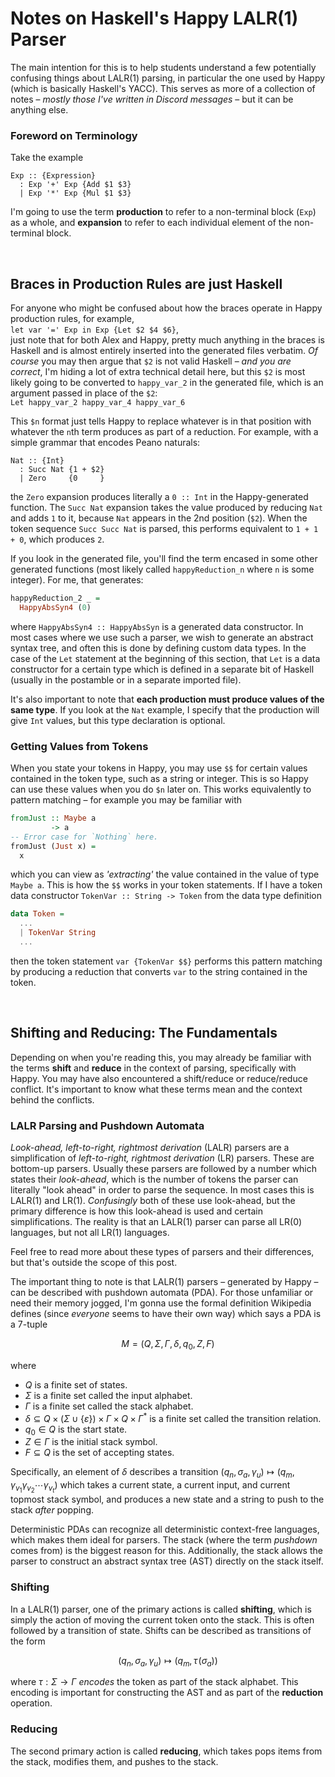 # Notes on Haskell's Happy LALR(1) Parser

The main intention for this is to help students understand a few potentially
confusing things about LALR(1) parsing, in particular the one used by Happy
(which is basically Haskell's YACC). This serves as more of a collection of
notes – *mostly those I've written in Discord messages* – but it can be
anything else.

### Foreword on Terminology

Take the example
```
Exp :: {Expression}
  : Exp '+' Exp {Add $1 $3}
  | Exp '*' Exp {Mul $1 $3}
```
I'm going to use the term **production** to refer to a non-terminal block
(`Exp`) as a whole, and **expansion** to refer to each individual element of
the non-terminal block.

&nbsp;

## Braces in Production Rules are just Haskell

For anyone who might be confused about how the braces operate in Happy
production rules, for example,\
`let var '=' Exp in Exp {Let $2 $4 $6}`,\
just note that for both Alex and Happy, pretty much anything in the braces is
Haskell and is almost entirely inserted into the generated files verbatim. *Of
course* you may then argue that `$2` is not valid Haskell – *and you are
correct*, I'm hiding a lot of extra technical detail here, but this `$2` is
most likely going to be converted to `happy_var_2` in the generated file, which
is an argument passed in place of the `$2`:\
`Let happy_var_2 happy_var_4 happy_var_6`

This `$n` format just tells Happy to replace whatever is in that position with
whatever the `n`th term produces as part of a reduction. For example, with a
simple grammar that encodes Peano naturals:
```
Nat :: {Int}
  : Succ Nat {1 + $2}
  | Zero     {0     }
```
the `Zero` expansion produces literally a `0 :: Int` in the Happy-generated
function. The `Succ Nat` expansion takes the value produced by reducing `Nat`
and adds `1` to it, because `Nat` appears in the 2nd position (`$2`). When the
token sequence `Succ Succ Nat` is parsed, this performs equivalent to
`1 + 1 + 0`, which produces `2`.

If you look in the generated file, you'll find the term encased
in some other generated functions (most likely called `happyReduction_n` where
`n` is some integer). For me, that generates:
```haskell
happyReduction_2 _ =
  HappyAbsSyn4 (0)
```
where `HappyAbsSyn4 :: HappyAbsSyn` is a generated data constructor. In most
cases where we use such a parser, we wish to generate an abstract syntax tree,
and often this is done by defining custom data types. In the case of the `Let`
statement at the beginning of this section, that `Let` is a data constructor
for a certain type which is defined in a separate bit of Haskell (usually in
the postamble or in a separate imported file).

It's also important to note that **each production must produce values of the
same type**. If you look at the `Nat` example, I specify that the production
will give `Int` values, but this type declaration is optional.

### Getting Values from Tokens

When you state your tokens in Happy, you may use `$$` for certain values
contained in the token type, such as a string or integer. This is so Happy can
use these values when you do `$n` later on. This works equivalently to
pattern matching – for example you may be familiar with
```haskell
fromJust :: Maybe a
         -> a
-- Error case for `Nothing` here.
fromJust (Just x) =
  x
```
which you can view as *'extracting'* the value contained in the value of type
`Maybe a`. This is how the `$$` works in your token statements. If I have a
token data constructor `TokenVar :: String -> Token` from the data type
definition
```haskell
data Token =
  ...
  | TokenVar String
  ...
```
then the token statement `var {TokenVar $$}` performs this pattern matching by
producing a reduction that converts `var` to the string contained in the
token.

&nbsp;

## Shifting and Reducing: The Fundamentals

Depending on when you're reading this, you may already be familiar with the
terms **shift** and **reduce** in the context of parsing, specifically with
Happy. You may have also encountered a shift/reduce or reduce/reduce conflict.
It's important to know what these terms mean and the context behind the
conflicts.

### LALR Parsing and Pushdown Automata

*Look-ahead, left-to-right, rightmost derivation* (LALR) parsers are a
simplification of *left-to-right, rightmost derivation* (LR) parsers. These are
bottom-up parsers. Usually these parsers are followed by a number which states
their *look-ahead*, which is the number of tokens the parser can literally
"look ahead" in order to parse the sequence. In most cases this is LALR(1) and
LR(1). *Confusingly* both of these use look-ahead, but the primary difference
is how this look-ahead is used and certain simplifications. The reality is that
an LALR(1) parser can parse all LR(0) languages, but not all LR(1) languages.

Feel free to read more about these types of parsers and their differences, but
that's outside the scope of this post.

The important thing to note is that LALR(1) parsers – generated by Happy –
can be described with pushdown automata (PDA). For those unfamiliar or need
their memory jogged, I'm gonna use the formal definition Wikipedia defines
(since *everyone* seems to have their own way) which says a PDA is a 7-tuple

$$M=\left(Q,\,\Sigma,\,\Gamma,\,\delta,\,q_0,\,Z,\,F\right)$$

where
- $Q$ is a finite set of states.
- $\Sigma$ is a finite set called the input alphabet.
- $\Gamma$ is a finite set called the stack alphabet.
- $\delta\subseteq Q\times\left(\Sigma\cup\left\{\varepsilon\right\}\right)
  \times\Gamma\times Q\times\Gamma^*$ is a finite set called the transition
  relation.
- $q_0\in Q$ is the start state.
- $Z\in\Gamma$ is the initial stack symbol.
- $F\subseteq Q$ is the set of accepting states.

Specifically, an element of $\delta$ describes a transition
$\left(q_n,\,\sigma_a,\,\gamma_u\right)\mapsto\left(q_m,\,\gamma_{v_1}
\gamma_{v_2}\cdots\gamma_{v_t}\right)$ which
takes a current state, a current input, and current topmost stack symbol, and
produces a new state and a string to push to the stack *after* popping.

Deterministic PDAs can recognize all deterministic context-free languages,
which makes them ideal for parsers. The stack (where the term *pushdown* comes
from) is the biggest reason for this. Additionally, the stack allows the parser
to construct an abstract syntax tree (AST) directly on the stack itself.

### Shifting

In a LALR(1) parser, one of the primary actions is called **shifting**, which
is simply the action of moving the current token onto the stack. This is often
followed by a transition of state. Shifts can be described as transitions of
the form

$$\left(q_n,\,\sigma_a,\,\gamma_u\right)\mapsto\left(q_m,\,\tau\!\left(
\sigma_a\right)\right)$$

where $\tau:\Sigma\to\Gamma$ *encodes* the token as part of the stack alphabet.
This encoding is important for constructing the AST and as part of the
**reduction** operation.

### Reducing

The second primary action is called **reducing**, which takes pops items from
the stack, modifies them, and pushes to the stack.
